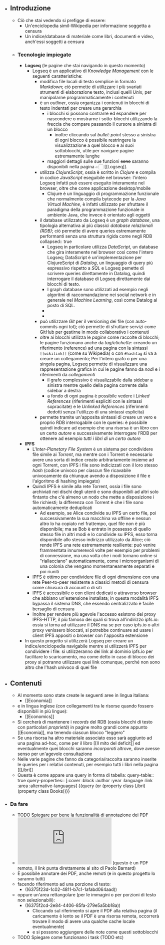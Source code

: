 - ## Introduzione
	- Ciò che stai vedendo si prefigge di essere:
		- Un'enciclopedia simil-Wikipedia per informazione soggetta a censura
		- Un indice/database di materiale come libri, documenti e video, anch'essi soggetti a censura
	- ### Tecnologie impiegate
		- **Logseq** (le pagine che stai navigando in questo momento)
			- Logseq è un applicativo di *Knowledge Management* con le seguenti caratteristiche:
				- modifica file locali di testo semplice in formato *Markdown*; ciò permette di utilizzare i più svariati strumenti di elaborazione testo, inclusi quelli *Unix*, per manipolarne programmaticamente i contenuti
				- è un *outliner*, ossia organizza i contenuti in blocchi di testo indentati per creare una gerarchia
					- i blocchi si possono contrarre ed espandere per nascondere o mostrarne i sotto-blocchi utilizzando la freccia che compare passando il cursore a sinistra di un blocco
						- inoltre cliccando sul *bullet-point* stesso a sinistra di ogni blocco è possibile restringere la visualizzazione a quel blocco e ai suoi sottoblocchi, utile per navigare pagine estremamente lunghe
					- maggiori dettagli sulle sue funzioni ~~sono~~ saranno disponibili nella pagina 👉🏻 [[Logseq]].
				- utilizza *ClojureScript*, ossia è scritto in *Clojure* e compila in codice *JavaScript* eseguibile nel browser: l'intero Logseq infatti può essere eseguito interamente nel browser, oltre che come applicazione desktop/mobile
					- Clojure è un linguaggio di programmazione funzionale che normalmente compila bytecode per la *Java Virtual Machine*, è infatti utilizzato per sfruttare il paradigma della programmazione funzionale in ambiente Java, che invece è orientato agli oggetti
				- il database utilizzato da Logseq è un *graph database*, una tipologia alternativa ai più classici *database relazionali (RDB)*; ciò permette di avere queries estremamente performanti senza una struttura rigida come negli RDB
				  collapsed:: true
					- Logseq in particolare utilizza *DataScript*, un database che gira interamente nel browser così come l'intero Logseq; DataScript è un'implementazione per ClojureScript di *Datalog*, un linguaggio di query più espressivo rispetto a *SQL* e Logseq pemette di scrivere queries direttamente in Datalog, quindi interrogare il database di Logseq direttamente dai blocchi di testo.
					- I graph database sono utilizzati ad esempio negli algoritmi di raccomandazione nei social network e in generale nel *Machine Learning*, così come Datalog al posto di SQL.
					-
					-
				- può utilizzare *Git* per il versioning dei file (con auto-commits ogni tot); ciò permette di sfruttare servizi come GitHub per gestirne in modo collaborativo i contenuti
				- oltre ai blocchi utilizza le *pagine* come raccolte di blocchi; le pagine funzionano anche da *tag/etichette*: creando un riferimento (reference) ad una pagina con la sintassi `[[wikilink]]` (come su Wikipedia) o con `#hashtag` si va a creare un collegamento; Per l'intero grafo o per una singola pagina, Logseq permette di visualizzare una rappresentazione grafica in cui le pagine fanno da *nodi* e i riferimenti da *collegamenti*
					- il grafo complessivo è visualizzabile dalla sidebar a sinistra mentre quello della pagina corrente dalla sidebar a destra
					- a fondo di ogni pagina è possibile vedere i *Linked References* (riferimenti espliciti con le sintassi sopracitate) e le *Unlinked References* (riferimenti dedotti senza l'utilizzo di una sintassi esplicita)
				- permette tramite un'apposita sintassi di creare un vero e proprio RDB interrogabile con le queries: è possibile quindi indicare ad esempio che una risorsa è un *libro* con un certo *autore* e successivamente interrogare l'RDB per ottenere ad esempio *tutti i libri di un certo autore*
		- **IPFS**
			- L'*Inter-Planetary File System* è un sistema per condividere file simile ai *Torrent*, ma mentre con i Torrent è necessario avere una sorta di indice creato arbitrariamente insieme ad ogni Torrent, con IPFS i file sono indicizzati con il loro stesso *hash* (codice univoco per ciascun file ricavabile univocamente da chiunque avendo a disposizione il file e l'algoritmo di hashing impiegato)
			- Quindi IPFS è simile alla rete Torrent, ossia i file sono archiviati nei dischi degli utenti e sono disponibili ad altri solo fintanto che c'è almeno un nodo che mette a disposizione i file richiesti; la differenza con Torrent è che i file sono automaticamente deduplicati
				- Ad esempio, se Alice condivide su IPFS un certo file, poi successivamente la sua macchina va offline e nessun altro lo ha copiato nel frattempo, quel file non è più disponibile; ma se Bob è entrato in possesso di quello stesso file in altri modi e lo condivide su IPFS, esso torna disponibile allo stesso indirizzo utilizzato da Alice; ciò rende IPFS una rete estremamente resiliente: può venire frammentata innumerevoli volte per esempio per problemi di connessione, ma una volta che i nodi tornano online si "riallacciano" automaticamente, come i microorganismi di una colonia che vengano momentaneamente separati e poi riuniti
			- IPFS è ottimo per condividere file di ogni dimensione con una rete Peer-to-peer resistente a classici metodi di censura come chiusura di account o di siti
			- IPFS è accessibile o con client dedicati o attraverso browser che abbiano un'estensione installata; in questa modalità IPFS bypassa il sistema DNS, che essendo centralizzato è facile bersaglio di censura
			- Inoltre per rendere più agevole l'accesso esistono dei proxy IPFS-HTTP, il più famoso dei quali si trova all'indirizzo ipfs.io: ossia si torna ad utilizzare il DNS ma se per caso ipfs.io o altri proxy venissero bloccati, si potrebbe continuare ad usare i client IPFS appositi o browser con l'apposita estensione
		- In questo progetto si utilizzerà Logseq per creare un indice/enciclopedia navigabile mentre si utilizzerà IPFS per condividere i file: si utilizzeranno dei link al dominio ipfs.io per facilitare lo scaricamento, ma come detto in caso di blocco dei proxy si potranno utilizzare quei link comunque, perché non sono altro che l'hash univoco di quei file
- ## Contenuti
	- Al momento sono state create le seguenti aree in lingua italiana:
		- [[Economia]]
	- e in lingua inglese (con collegamenti tra le risorse quando fossero disponibili in più lingue):
		- [[Economics]]
	- Si cercherà di mantenere i *records* del RDB (ossia blocchi di testo con particolari *proprietà*) in pagine molto grandi come appunto [[Economia]], ma tenendo ciascun blocco "leggero"
	- Se una risorsa ha altro materiale associato esso sarà aggiunto ad una pagina ad-hoc, come per il libro [[Il mito del deficit]] ed eventualmente quei blocchi saranno *incorporati* altrove, dove avesse senso per un'agevole consultazione
	- Nelle varie pagine che fanno da categoria/raccolta saranno inserite le queries per i relativi contenuti, per esempio tutti i libri nella pagina [[Libri]]
	- Questa è come appare una query in forma di tabella:
	  query-table:: true
	  query-properties:: [:cover :block :author :year :language :link :area :alternative-languages]
	  {{query (or (property class Libri) (property class Books))}}
- ### Da fare
	- TODO Spiegare per bene la funzionalità di annotazione dei PDF
	- ![Il più grande crimine](https://www.paolobarnard.info/docs/ilpiugrandecrimine2011.pdf) (questo è un PDF remoto, il link punta direttamente al sito di Paolo Barnard)
	- È possibile annotare dei PDF, anche remoti (e in questo progetto lo saranno tutti)
	- facendo riferimento ad una porzione di testo:
		- ((6375f23d-1c02-4811-b7c1-1afabd064aad))
	- oppure un'area rettangolare (per le immagini o per porzioni di testo non selezionabili):
		- ((6375f2cd-2e84-4406-85fa-279e5a5bb18a))
			- Cliccando sul riferimento si apre il PDF alla relativa pagina (il caricamento è lento se il PDF è una risorsa remota, occorrerà trovare il modo di avere una qualche cache locale eventualmente)
			- e si possono aggiungere delle note come questi sottoblocchi
	- TODO Spiegare come funzionano i task (TODO etc)